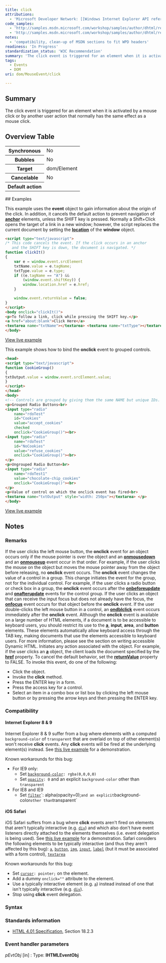 ```yaml
---
title: click
attributions:
  - 'Microsoft Developer Network: [[Windows Internet Explorer API reference](http://msdn.microsoft.com/en-us/library/ie/hh828809%28v=vs.85%29.aspx) Article]'
code_samples:
  - 'http://samples.msdn.microsoft.com/workshop/samples/author/dhtml/refs/onclickEX.htm'
  - 'http://samples.msdn.microsoft.com/workshop/samples/author/dhtml/refs/onclickEX1.htm'
notes:
  - 'compatibility, clean-up of MSDN sections to fit WPD headers'
readiness: 'In Progress'
standardization_status: 'W3C Recommendation'
summary: 'The click event is triggered for an element when it is activated by a mouse click or by another user action that normally has the same effect as a mouse click.'
tags:
  - Events
  - DOM
uri: dom/MouseEvent/click

---
```

## Summary

The click event is triggered for an element when it is activated by a mouse click or by another user action that normally has the same effect as a mouse click.

## Overview Table

<table class="wikitable">
<tr>
<th>
Synchronous

</th>
<td>
No

</td>
</tr>
<tr>
<th>
Bubbles

</th>
<td>
No

</td>
</tr>
<tr>
<th>
Target

</th>
<td>
dom/Element

</td>
</tr>
<tr>
<th>
Cancelable

</th>
<td>
No

</td>
</tr>
<tr>
<th>
Default action

</th>
<td>
</td>
</tr>
</table>
## Examples

This example uses the **event** object to gain information about the origin of the click. In addition, it cancels the default action to prevent navigation of [**anchor**](/html/elements/a) elements, unless the SHIFT key is pressed. Normally a Shift+Click opens the target of a link in a new window; however, the script replaces the current document by setting the [**location**](/dom/Location) of the **window** object.

``` html
<script type="text/javascript">
/* This code cancels the event. If the click occurs in an anchor
   and the SHIFT key is down, the document is navigated. */
function clickIt()
{
    var e = window.event.srcElement
    txtName.value = e.tagName;
    txtType.value = e.type;
    if ((e.tagName == "A") &&
        (window.event.shiftKey)) {
        window.location.href = e.href;
    }

    window.event.returnValue = false;
}
</script>
<body onclick="clickIt()">
<p>To follow a link, click while pressing the SHIFT key.</p>
<a href="about:blank">Click Here</a>
<textarea name="txtName"></textarea> <textarea name="txtType"></textarea>
</body>
```

[View live example](http://samples.msdn.microsoft.com/workshop/samples/author/dhtml/refs/onclickEX.htm)

This example shows how to bind the **onclick** event to grouped controls.

``` html
<head>
<script type="text/javascript">
function CookieGroup()
{
txtOutput.value = window.event.srcElement.value;
}
</script>
</head>
<body>
<!-- Controls are grouped by giving them the same NAME but unique IDs. -->
<p>Grouped Radio Buttons<br>
<input type="radio"
    name="rdoTest"
    id="Cookies"
    value="accept_cookies"
    checked
    onclick="CookieGroup()"><br>
<input type="radio"
    name="rdoTest"
    id="NoCookies"
    value="refuse_cookies"
    onclick="CookieGroup()"><br>
</p>
<p>Ungrouped Radio Button<br>
<input type="radio"
    name="rdoTest1"
    value="chocolate-chip_cookies"
    onclick="CookieGroup()"><br>
</p>
<p>Value of control on which the onclick event has fired<br>
<textarea name="txtOutput" style="width: 250px"></textarea> </p>
</body>
```

[View live example](http://samples.msdn.microsoft.com/workshop/samples/author/dhtml/refs/onclickEX1.htm)

## Notes

### Remarks

If the user clicks the left mouse button, the **onclick** event for an object occurs only if the mouse pointer is over the object and an [**onmousedown**](/dom/MouseEvent/mousedown) and an [**onmouseup**](/dom/MouseEvent/mouseup) event occur in that order. For example, if the user clicks the mouse on the object but moves the mouse pointer away from the object before releasing, no **onclick** event occurs. The **onclick** event changes the value of a control in a group. This change initiates the event for the group, not for the individual control. For example, if the user clicks a radio button or check box in a group, the **onclick** event occurs after the [**onbeforeupdate**](/dom/Event/beforeupdate) and [**onafterupdate**](/dom/Event/afterupdate) events for the control group. If the user clicks an object that can receive the input focus but does not already have the focus, the [**onfocus**](/dom/HTMLElement/focus) event occurs for that object before the **onclick** event. If the user double-clicks the left mouse button in a control, an [**ondblclick**](/dom/MouseEvent/dblclick) event occurs immediately after the **onclick** event. Although the **onclick** event is available on a large number of HTML elements, if a document is to be accessible to keyboard users, you should restrict its use to the [**a**](/html/elements/a), **input**, **area**, and **button** elements. These elements automatically allow keyboard access through the TAB key, making documents that use the elements accessible to keyboard users. For more information, please see the section on writing accessible Dynamic HTML. Initiates any action associated with the object. For example, if the user clicks an [**a**](/html/elements/a) object, the client loads the document specified by the [**href**](/html/attributes/href) property. To cancel the default behavior, set the [**returnValue**](/dom/BeforeUnloadEvent/returnValue) property to FALSE. To invoke this event, do one of the following:

-   Click the object.
-   Invoke the ****click**** method.
-   Press the ENTER key in a form.
-   Press the access key for a control.
-   Select an item in a combo box or list box by clicking the left mouse button or by pressing the arrow keys and then pressing the ENTER key.

### Compatibility

#### Internet Explorer 8 & 9

Internet Explorer 8 & 9 suffer from a bug where elements with a computed `background-color` of `transparent` that are overlaid on top of other element(s) won't receive **click** events. Any **click** events will be fired at the underlying element(s) instead. See [this live example](http://jsfiddle.net/YUKma/show/) for a demonstration.

Known workarounds for this bug:

-   For IE9 only:
    -   Set [`background-color`](/css/properties/background-color)`: rgba(0,0,0,0)`
    -   Set [`opacity`](/css/properties/opacity)`: 0` and an explicit `background-color` other than `transparent`
-   For IE8 and IE9
    -   Set [`filter`](http://msdn.microsoft.com/en-us/library/ms532847(v=vs.85).aspx)`: alpha(opacity=0);` and an explicit `background-color` other than `transparent`

#### iOS Safari

iOS Safari suffers from a bug where **click** events aren't fired on elements that aren't typically interactive (e.g. [`div`](/html/elements/div)) and which also don't have event listeners directly attached to the elements themselves (i.e. event delegation is being used). See [this live example](http://jsfiddle.net/cvrhulu/k9t0sdnf/show/) for a demonstration. Safari considers the following elements to be typically interactive (and thus they aren't affected by this bug): [`a`](/html/elements/a), [`button`](/html/elements/button), [`img`](/html/elements/img), [`input`](/html/elements/input), [`label`](/html/elements/label) (but it must be associated with a form control), [`textarea`](/html/elements/textarea)

Known workarounds for this bug:

-   Set [`cursor`](/css/properties/cursor)`: pointer;` on the element.
-   Add a dummy `onclick=""` attribute to the element.
-   Use a typically interactive element (e.g. [`a`](/html/elements/a)) instead instead of one that isn't typically interactive (e.g. [`div`](/html/elements/div)).
-   Stop using **click** event delegation.

### Syntax

### Standards information

-   [HTML 4.01 Specification](http://go.microsoft.com/fwlink/p/?linkid=25320), Section 18.2.3

### Event handler parameters

*pEvtObj* [in]
:   Type: ****IHTMLEventObj****
